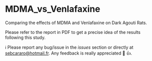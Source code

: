# MDMA_vs_Venlafaxine
Comparing the effects of MDMA and Venlafaxine on Dark Agouti Rats.

Please refer to the report in PDF to get a precise idea of the results following this study. </br>

:information_source: Please report any bug/issue in the *issues* section or directly at sebcararo@hotmail.fr. Any feedback is really appreciated :speech_balloon: :+1:. </br>

